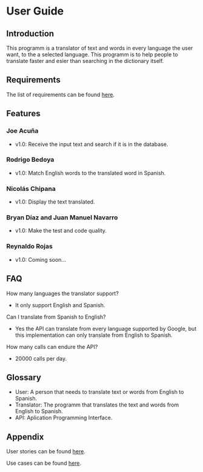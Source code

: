 # User Guide

## Introduction

This programm is a translator of text and words in every language the user want, to the a selected language. This programm is to help people to translate faster and esier than searching in the dictionary itself.

## Requirements

The list of requirements can be found [here](https://github.com/cs2901/testing-ayuda-pe/blob/master/Requirements/Requirements.md).

## Features
### Joe Acuña
- v1.0: Receive the input text and search if it is in the database.

### Rodrigo Bedoya
- v1.0: Match English words to the translated word in Spanish.

### Nicolás Chipana
- v1.0: Display the text translated.

### Bryan Díaz and Juan Manuel Navarro
- v1.0: Make the test and code quality.

### Reynaldo Rojas
- v1.0: Coming soon...

## FAQ

How many languages the translator support?
- It only support English and Spanish.

Can I translate from Spanish to English?
- Yes the API can translate from every language supported by Google, but this implementation can only translate from English to Spanish.

How many calls can endure the API?
- 20000 calls per day.

## Glossary

- User: A person that needs to translate text or words from English to Spanish.
- Translator: The programm that translates the text and words from English to Spanish.
- API: Aplication Programming Interface.

## Appendix

User stories can be found [here](https://github.com/cs2901/testing-ayuda-pe/issues).

Use cases can be found [here](https://github.com/cs2901/testing-ayuda-pe/blob/master/UseCases.md).
